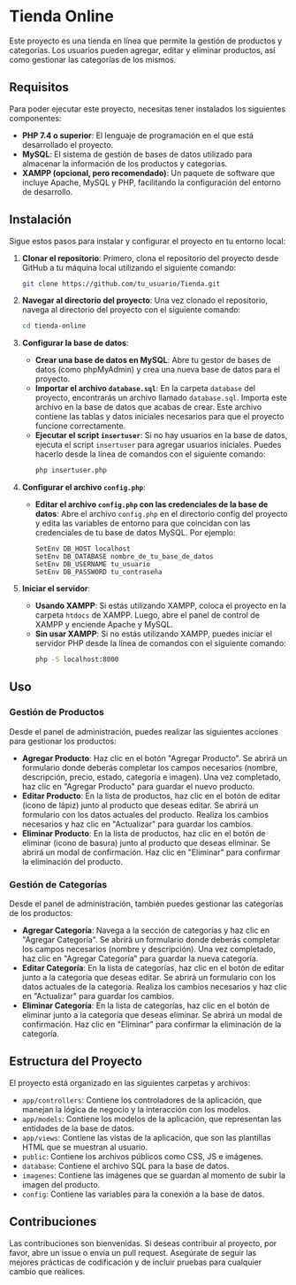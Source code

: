 # Tienda Online

Este proyecto es una tienda en línea que permite la gestión de productos y categorías. Los usuarios pueden agregar, editar y eliminar productos, así como gestionar las categorías de los mismos.

## Requisitos

Para poder ejecutar este proyecto, necesitas tener instalados los siguientes componentes:

- **PHP 7.4 o superior**: El lenguaje de programación en el que está desarrollado el proyecto.
- **MySQL**: El sistema de gestión de bases de datos utilizado para almacenar la información de los productos y categorías.
- **XAMPP (opcional, pero recomendado)**: Un paquete de software que incluye Apache, MySQL y PHP, facilitando la configuración del entorno de desarrollo.

## Instalación

Sigue estos pasos para instalar y configurar el proyecto en tu entorno local:

1. **Clonar el repositorio**:
    Primero, clona el repositorio del proyecto desde GitHub a tu máquina local utilizando el siguiente comando:
    ```bash
    git clone https://github.com/tu_usuario/Tienda.git
    ```

2. **Navegar al directorio del proyecto**:
    Una vez clonado el repositorio, navega al directorio del proyecto con el siguiente comando:
    ```bash
    cd tienda-online
    ```

3. **Configurar la base de datos**:
    - **Crear una base de datos en MySQL**: Abre tu gestor de bases de datos (como phpMyAdmin) y crea una nueva base de datos para el proyecto.
    - **Importar el archivo `database.sql`**: En la carpeta `database` del proyecto, encontrarás un archivo llamado `database.sql`. Importa este archivo en la base de datos que acabas de crear. Este archivo contiene las tablas y datos iniciales necesarios para que el proyecto funcione correctamente.
    - **Ejecutar el script `insertuser`**: Si no hay usuarios en la base de datos, ejecuta el script `insertuser` para agregar usuarios iniciales. Puedes hacerlo desde la línea de comandos con el siguiente comando:
        ```bash
        php insertuser.php
        ```

4. **Configurar el archivo `config.php`**:
    - **Editar el archivo `config.php` con las credenciales de la base de datos**: Abre el archivo `config.php` en el directorio config del proyecto y edita las variables de entorno para que coincidan con las credenciales de tu base de datos MySQL. Por ejemplo:
        ```
        SetEnv DB_HOST localhost
        SetEnv DB_DATABASE nombre_de_tu_base_de_datos
        SetEnv DB_USERNAME tu_usuario
        SetEnv DB_PASSWORD tu_contraseña
        ```

5. **Iniciar el servidor**:
    - **Usando XAMPP**: Si estás utilizando XAMPP, coloca el proyecto en la carpeta `htdocs` de XAMPP. Luego, abre el panel de control de XAMPP y enciende Apache y MySQL.
    - **Sin usar XAMPP**: Si no estás utilizando XAMPP, puedes iniciar el servidor PHP desde la línea de comandos con el siguiente comando:
        ```bash
        php -S localhost:8000
        ```

## Uso

### Gestión de Productos

Desde el panel de administración, puedes realizar las siguientes acciones para gestionar los productos:

- **Agregar Producto**: Haz clic en el botón "Agregar Producto". Se abrirá un formulario donde deberás completar los campos necesarios (nombre, descripción, precio, estado, categoría e imagen). Una vez completado, haz clic en "Agregar Producto" para guardar el nuevo producto.
- **Editar Producto**: En la lista de productos, haz clic en el botón de editar (icono de lápiz) junto al producto que deseas editar. Se abrirá un formulario con los datos actuales del producto. Realiza los cambios necesarios y haz clic en "Actualizar" para guardar los cambios.
- **Eliminar Producto**: En la lista de productos, haz clic en el botón de eliminar (icono de basura) junto al producto que deseas eliminar. Se abrirá un modal de confirmación. Haz clic en "Eliminar" para confirmar la eliminación del producto.

### Gestión de Categorías

Desde el panel de administración, también puedes gestionar las categorías de los productos:

- **Agregar Categoría**: Navega a la sección de categorías y haz clic en "Agregar Categoría". Se abrirá un formulario donde deberás completar los campos necesarios (nombre y descripción). Una vez completado, haz clic en "Agregar Categoría" para guardar la nueva categoría.
- **Editar Categoría**: En la lista de categorías, haz clic en el botón de editar junto a la categoría que deseas editar. Se abrirá un formulario con los datos actuales de la categoría. Realiza los cambios necesarios y haz clic en "Actualizar" para guardar los cambios.
- **Eliminar Categoría**: En la lista de categorías, haz clic en el botón de eliminar junto a la categoría que deseas eliminar. Se abrirá un modal de confirmación. Haz clic en "Eliminar" para confirmar la eliminación de la categoría.

## Estructura del Proyecto

El proyecto está organizado en las siguientes carpetas y archivos:

- `app/controllers`: Contiene los controladores de la aplicación, que manejan la lógica de negocio y la interacción con los modelos.
- `app/models`: Contiene los modelos de la aplicación, que representan las entidades de la base de datos.
- `app/views`: Contiene las vistas de la aplicación, que son las plantillas HTML que se muestran al usuario.
- `public`: Contiene los archivos públicos como CSS, JS e imágenes.
- `database`: Contiene el archivo SQL para la base de datos.
- `imagenes`: Contiene las imágenes que se guardan al momento de subir la imagen del producto.
- `config`: Contiene las variables para la conexión a la base de datos.

## Contribuciones

Las contribuciones son bienvenidas. Si deseas contribuir al proyecto, por favor, abre un issue o envía un pull request. Asegúrate de seguir las mejores prácticas de codificación y de incluir pruebas para cualquier cambio que realices.

